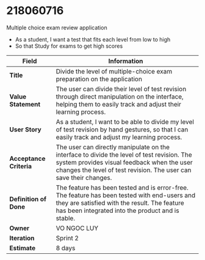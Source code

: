 # 218060716
Multiple choice exam review application
- As a student, I want a test that fits each level from low to high
- So that Study for exams to get high scores

| Field                 | Information                                                                 |
|-----------------------|-----------------------------------------------------------------------------|
| **Title**             | Divide the level of multiple-choice exam preparation on the application     |
| **Value Statement**   | The user can divide their level of test revision through direct manipulation on the interface, helping them to easily track and adjust their learning process. |
| **User Story**        | As a student, I want to be able to divide my level of test revision by hand gestures, so that I can easily track and adjust my learning process. |
| **Acceptance Criteria** | The user can directly manipulate on the interface to divide the level of test revision. The system provides visual feedback when the user changes the level of test revision. The user can save their changes. |
| **Definition of Done** | The feature has been tested and is error-free. The feature has been tested with end-users and they are satisfied with the result. The feature has been integrated into the product and is stable. |
| **Owner**             | VO NGOC LUY                                                                 |
| **Iteration**         | Sprint 2                                                                    |
| **Estimate**          | 8 days                                                                      |

